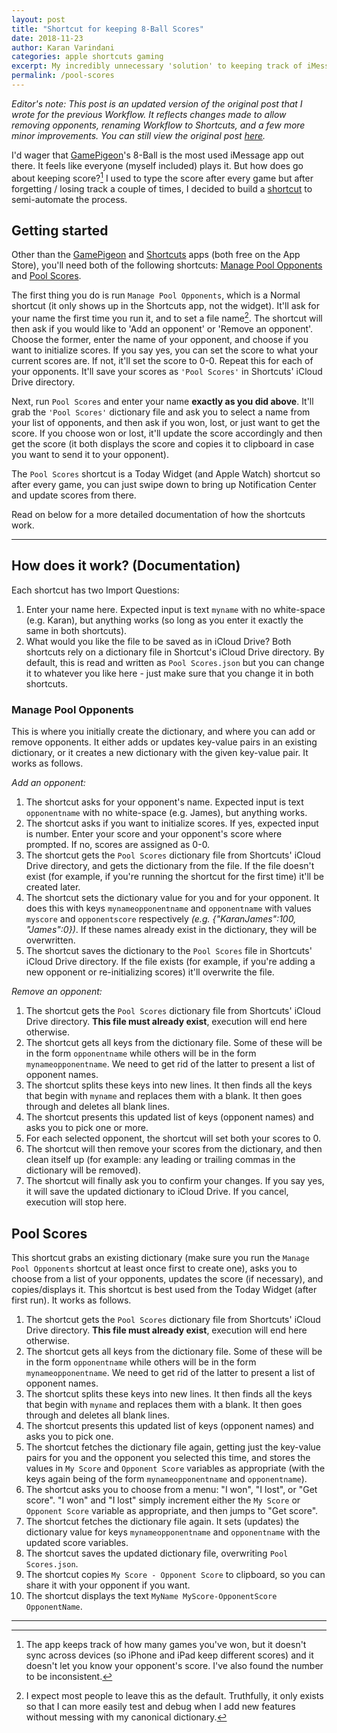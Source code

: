 ```yaml
--- 
layout: post
title: "Shortcut for keeping 8-Ball Scores"
date: 2018-11-23
author: Karan Varindani
categories: apple shortcuts gaming
excerpt: My incredibly unnecessary 'solution' to keeping track of iMessage 8-Ball scores with Shortcuts.
permalink: /pool-scores
---
```

_Editor's note: This post is an updated version of the original post that I wrote for the previous Workflow. It reflects changes made to allow removing opponents, renaming Workflow to Shortcuts, and a few more minor improvements. You can still view the original post [here](/pool-scores-old)._

I'd wager that [GamePigeon](https://itunes.apple.com/us/app/gamepigeon/id1124197642?mt=8&uo=4&at=10l6nh)'s 8-Ball is the most used iMessage app out there. It feels like everyone (myself included) plays it. But how does go about keeping score?[^1] I used to type the score after every game but after forgetting / losing track a couple of times, I decided to build a [shortcut](https://itunes.apple.com/us/app/shortcuts/id915249334?mt=8&uo=4&at=10l6nh) to semi-automate the process.

## Getting started
Other than the [GamePigeon](https://itunes.apple.com/us/app/gamepigeon/id1124197642?mt=8&uo=4&at=10l6nh) and [Shortcuts](https://itunes.apple.com/us/app/shortcuts/id915249334?mt=8&uo=4&at=10l6nh) apps (both free on the App Store), you'll need both of the following shortcuts: [Manage Pool Opponents](https://www.icloud.com/shortcuts/e93ab2d6999f4255a38687e393a7a1de) and [Pool Scores](https://www.icloud.com/shortcuts/9c2fd5ae46394b9686abf041911fb09b).

The first thing you do is run `Manage Pool Opponents`, which is a Normal shortcut (it only shows up in the Shortcuts app, not the widget). It'll ask for your name the first time you run it, and to set a file name[^2]. The shortcut will then ask if you would like to 'Add an opponent' or 'Remove an opponent'. Choose the former, enter the name of your opponent, and choose if you want to initialize scores. If you say yes, you can set the score to what your current scores are. If not, it'll set the score to 0-0. Repeat this for each of your opponents. It'll save your scores as `'Pool Scores'` in Shortcuts' iCloud Drive directory.

Next, run `Pool Scores` and enter your name **exactly as you did above**. It'll grab the `'Pool Scores'` dictionary file and ask you to select a name from your list of opponents, and then ask if you won, lost, or just want to get the score. If you choose won or lost, it'll update the score accordingly and then get the score (it both displays the score and copies it to clipboard in case you want to send it to your opponent). 

The `Pool Scores` shortcut is a Today Widget (and Apple Watch) shortcut so after every game, you can just swipe down to bring up Notification Center and update scores from there.  

Read on below for a more detailed documentation of how the shortcuts work.

---- 

## How does it work? (Documentation)
Each shortcut has two Import Questions:
1. Enter your name here. Expected input is text `myname` with no white-space (e.g. Karan), but anything works (so long as you enter it exactly the same in both shortcuts).
2. What would you like the file to be saved as in iCloud Drive? Both shortcuts rely on a dictionary file in Shortcut's iCloud Drive directory. By default, this is read and written as `Pool Scores.json` but you can change it to whatever you like here - just make sure that you change it in both shortcuts.

### Manage Pool Opponents
This is where you initially create the dictionary, and where you can add or remove opponents. It either adds or updates key-value pairs in an existing dictionary, or it creates a new dictionary with the given key-value pair. It works as follows.

_Add an opponent:_
1. The shortcut asks for your opponent's name. Expected input is text `opponentname` with no white-space (e.g. James), but anything works.
2. The shortcut asks if you want to initialize scores. If yes, expected input is number. Enter your score and your opponent's score where prompted. If no, scores are assigned as 0-0. 
3. The shortcut gets the `Pool Scores` dictionary file from Shortcuts' iCloud Drive directory, and gets the dictionary from the file. If the file doesn't exist (for example, if you're running the shortcut for the first time) it'll be created later. 
4. The shortcut sets the dictionary value for you and for your opponent. It does this with keys `mynameopponentname` and `opponentname`  with values `myscore` and `opponentscore` respectively _(e.g. {"KaranJames":100, "James":0})_. If these names already exist in the dictionary, they will be overwritten.
5. The shortcut saves the dictionary to the `Pool Scores` file in Shortcuts' iCloud Drive directory. If the file exists (for example, if you're adding a new opponent or re-initializing scores) it'll overwrite the file.

_Remove an opponent:_
1. The shortcut gets the `Pool Scores` dictionary file from Shortcuts' iCloud Drive directory. **This file must already exist**, execution will end here otherwise. 
2. The shortcut gets all keys from the dictionary file. Some of these will be in the form `opponentname` while others will be in the form `mynameopponentname`. We need to get rid of the latter to present a list of opponent names. 
3. The shortcut splits these keys into new lines. It then finds all the keys that begin with `myname` and replaces them with a blank. It then goes through and deletes all blank lines. 
4. The shortcut presents this updated list of keys (opponent names) and asks you to pick one or more.
5. For each selected opponent, the shortcut will set both your scores to 0.
6. The shortcut will then remove your scores from the dictionary, and then clean itself up (for example: any leading or trailing commas in the dictionary will be removed).
7. The shortcut will finally ask you to confirm your changes. If you say yes, it will save the updated dictionary to iCloud Drive. If you cancel, execution will stop here.

## Pool Scores
This shortcut grabs an existing dictionary (make sure you run the `Manage Pool Opponents` shortcut at least once first to create one), asks you to choose from a list of your opponents, updates the score (if necessary), and copies/displays it. This shortcut is best used from the Today Widget (after first run). It works as follows.

1. The shortcut gets the `Pool Scores` dictionary file from Shortcuts' iCloud Drive directory. **This file must already exist**, execution will end here otherwise. 
2. The shortcut gets all keys from the dictionary file. Some of these will be in the form `opponentname` while others will be in the form `mynameopponentname`. We need to get rid of the latter to present a list of opponent names. 
3. The shortcut splits these keys into new lines. It then finds all the keys that begin with `myname` and replaces them with a blank. It then goes through and deletes all blank lines. 
4. The shortcut presents this updated list of keys (opponent names) and asks you to pick one.
5. The shortcut fetches the dictionary file again, getting just the key-value pairs for you and the opponent you selected this time, and stores the values in `My Score` and `Opponent Score` variables as appropriate (with the keys again being of the form `mynameopponentname` and `opponentname`).
6. The shortcut asks you to choose from a menu: "I won", "I lost", or "Get score". "I won" and "I lost" simply increment either the `My Score` or `Opponent Score` variable as appropriate, and then jumps to "Get score".
7. The shortcut fetches the dictionary file again. It sets (updates) the dictionary value for keys `mynameopponentname` and `opponentname` with the updated score variables. 
8. The shortcut saves the updated dictionary file, overwriting `Pool Scores.json`.
9. The shortcut copies `My Score - Opponent Score` to clipboard, so you can share it with your opponent if you want.
10. The shortcut displays the text `MyName MyScore-OpponentScore OpponentName`.

----

[^1]:	The app keeps track of how many games you've won, but it doesn't sync across devices (so iPhone and iPad keep different scores) and it doesn't let you know your opponent's score. I've also found the number to be inconsistent.
[^2]:	I expect most people to leave this as the default. Truthfully, it only exists so that I can more easily test and debug when I add new features without messing with my canonical dictionary.
